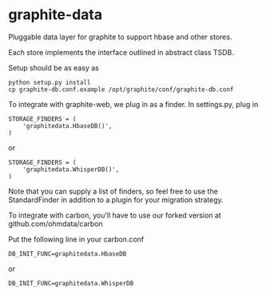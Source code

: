 graphite-data
=============

Pluggable data layer for graphite to support hbase and other stores.

Each store implements the interface outlined in abstract class TSDB.

Setup should be as easy as

    python setup.py install
    cp graphite-db.conf.example /opt/graphite/conf/graphite-db.conf

To integrate with graphite-web, we plug in as a finder.  In settings.py, plug in

    STORAGE_FINDERS = (
        'graphitedata.HbaseDB()',
    )

or

    STORAGE_FINDERS = (
        'graphitedata.WhisperDB()',
    )

Note that you can supply a list of finders, so feel free to use the StandardFinder in addition to a plugin for your migration strategy.

To integrate with carbon, you'll have to use our forked version at github.com/ohmdata/carbon

Put the following line in your carbon.conf

    DB_INIT_FUNC=graphitedata.HbaseDB

or

    DB_INIT_FUNC=graphitedata.WhisperDB
